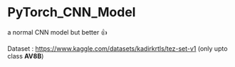 # PyTorch_CNN_Model
a normal CNN model but better 👍

Dataset : https://www.kaggle.com/datasets/kadirkrtls/tez-set-v1
(only upto class <b>AV8B</b>)

